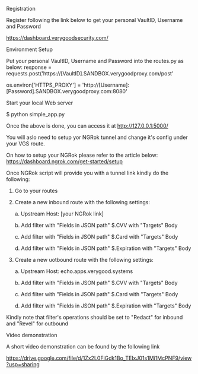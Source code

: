 Registration

Register following the link below to get your personal VaultID, Username and Password

https://dashboard.verygoodsecurity.com/


Environment Setup

Put your personal VaultID, Username and Password into the routes.py as below:
response = requests.post('https://[VaultID].SANDBOX.verygoodproxy.com/post'


os.environ['HTTPS_PROXY'] = 'http://[Username]:[Password].SANDBOX.verygoodproxy.com:8080'


Start your local Web server

$ python simple_app.py

Once the above is done, you can access it at http://127.0.0.1:5000/

You will aslo need to setup yor NGRok tunnel and change it's config under your VGS route.

On how to setup your NGRok please refer to the article below:
https://dashboard.ngrok.com/get-started/setup

Once NGRok script will provide you with a tunnel link kindly do the following:
1. Go to your routes
2. Create a new inbound route with the following settings:
    
    a. Upstream Host: [your NGRok link]
    
    b. Add filter with "Fields in JSON path" $.CVV with "Targets" Body
    
    c. Add filter with "Fields in JSON path" $.Card with "Targets" Body
    
    d. Add filter with "Fields in JSON path" $.Expiration with "Targets" Body
    
3. Create a new uotbound route with the following settings:

    a. Upstream Host: echo.apps.verygood.systems
    
    b. Add filter with "Fields in JSON path" $.CVV with "Targets" Body
    
    c. Add filter with "Fields in JSON path" $.Card with "Targets" Body
    
    d. Add filter with "Fields in JSON path" $.Expiration with "Targets" Body
    
Kindly note that filter's operations should be set to "Redact" for inbound and "Revel" for outbound 


Video demonstration

A short video demonstration can be found by the following link

https://drive.google.com/file/d/1Zx2L0FiGdk1Bo_TEIxJ01s1Mi1McPNF9/view?usp=sharing 


